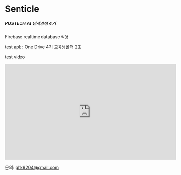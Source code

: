 # Senticle
##### POSTECH AI 인재양성 4기

Firebase realtime database 적용

test apk : One Drive 4기 교육생폴더 2조 

test video
<iframe width="560" height="315" src="https://www.youtube.com/embed/syQfQGFAAZ0" frameborder="0" allow="accelerometer; autoplay; encrypted-media; gyroscope; picture-in-picture" allowfullscreen></iframe>

문의: ghk9204@gmail.com

